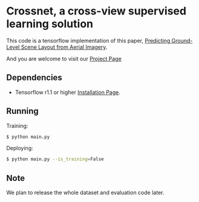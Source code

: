 Crossnet, a cross-view supervised learning solution
========

This code is a tensorflow implementation of this paper, [Predicting Ground-Level Scene Layout from Aerial Imagery](https://arxiv.org/pdf/1612.02709.pdf).

And you are welcome to visit our [Project Page](http://cs.uky.edu/~ted/research/crossview/)

Dependencies
------------
* Tensorflow r1.1 or higher [Installation Page](https://www.tensorflow.org/versions/r1.1/install/).

Running
------------
Training:
```bash
$ python main.py
```

Deploying:
```bash
$ python main.py --is_training=False
```

Note
------------
We plan to release the whole dataset and evaluation code later.
